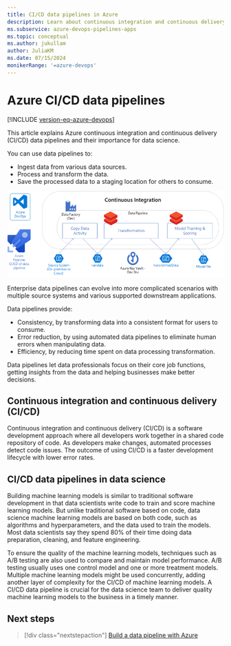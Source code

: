```yaml
---
title: CI/CD data pipelines in Azure
description: Learn about continuous integration and continuous delivery (CI/CD) pipelines that ingest, process, and share data in Azure.
ms.subservice: azure-devops-pipelines-apps
ms.topic: conceptual
ms.author: jukullam
author: JuliaKM
ms.date: 07/15/2024
monikerRange: '=azure-devops'
---
```


# Azure CI/CD data pipelines

[!INCLUDE [version-eq-azure-devops](../../../../includes/version-eq-azure-devops.md)]

This article explains Azure continuous integration and continuous delivery (CI/CD) data pipelines and their importance for data science.

You can use data pipelines to:

- Ingest data from various data sources.
- Process and transform the data.
- Save the processed data to a staging location for others to consume.

![Diagram that shows a data pipeline overview.](media/data-pipeline-overview.png)

Enterprise data pipelines can evolve into more complicated scenarios with multiple source systems and various supported downstream applications.

Data pipelines provide:

- Consistency, by transforming data into a consistent format for users to consume.
- Error reduction, by using automated data pipelines to eliminate human errors when manipulating data.
- Efficiency, by reducing time spent on data processing transformation.

Data pipelines let data professionals focus on their core job functions, getting insights from the data and helping businesses make better decisions.

## Continuous integration and continuous delivery (CI/CD)

Continuous integration and continuous delivery (CI/CD) is a software development approach where all developers work together in a shared code repository of code. As developers make changes, automated processes detect code issues. The outcome of using CI/CD is a faster development lifecycle with lower error rates.

## CI/CD data pipelines in data science

Building machine learning models is similar to traditional software development in that data scientists write code to train and score machine learning models. But unlike traditional software based on code, data science machine learning models are based on both code, such as algorithms and hyperparameters, and the data used to train the models. Most data scientists say they spend 80% of their time doing data preparation, cleaning, and feature engineering.

To ensure the quality of the machine learning models, techniques such as A/B testing are also used to compare and maintain model performance. A/B testing usually uses one control model and one or more treatment models. Multiple machine learning models might be used concurrently, adding another layer of complexity for the CI/CD of machine learning models. A CI/CD data pipeline is crucial for the data science team to deliver quality machine learning models to the business in a timely manner.

## Next steps
> [!div class="nextstepaction"]
> [Build a data pipeline with Azure](build-data-pipeline.md)
